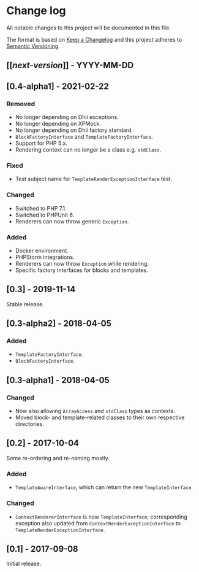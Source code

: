 # Change log
All notable changes to this project will be documented in this file.

The format is based on [Keep a Changelog](http://keepachangelog.com/)
and this project adheres to [Semantic Versioning](http://semver.org/).

## [[*next-version*]] - YYYY-MM-DD

## [0.4-alpha1] - 2021-02-22
### Removed
- No longer depending on Dhii exceptions.
- No longer depending on XPMock.
- No longer depending on Dhii factory standard.
- `BlockFactoryInterface` and `TemplateFactoryInterface`.
- Support for PHP 5.x.
- Rendering context can no longer be a class e.g. `stdClass`.

### Fixed
- Test subject name for `TemplateRenderExceptionInterface` test.

### Changed
- Switched to PHP 7.1.
- Switched to PHPUnit 6.
- Renderers can now throw generic `Exception`.

### Added
- Docker environment.
- PHPStorm integrations.
- Renderers can now throw `Exception` while rendering.
- Specific factory interfaces for blocks and templates.

## [0.3] - 2019-11-14
Stable release.

## [0.3-alpha2] - 2018-04-05
### Added
- `TemplateFactoryInterface`.
- `BlockFactoryInterface`.

## [0.3-alpha1] - 2018-04-05
### Changed
- Now also allowing `ArrayAccess` and `stdClass` types as contexts.
- Moved block- and template-related classes to their own respective directories.

## [0.2] - 2017-10-04
Some re-ordering and re-naming mostly.

### Added
- `TemplateAwareInterface`, which can return the new `TemplateInterface`.

### Changed
- `ContextRendererInterface` is now `TemplateInterface`; corresponding exception
also updated from `ContextRenderExceptionInterface` to `TemplateRenderExceptionInterface`.

## [0.1] - 2017-09-08
Initial release.
